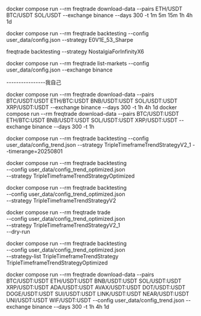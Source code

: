 docker compose run --rm freqtrade download-data --pairs ETH/USDT BTC/USDT SOL/USDT  --exchange binance --days 300 -t 1m 5m 15m 1h 4h 1d

docker compose run --rm freqtrade backtesting --config user_data/config.json --strategy E0V1E_53_Sharpe 





freqtrade backtesting --strategy NostalgiaForInfinityX6


docker compose run --rm freqtrade list-markets --config user_data/config.json --exchange binance

----------------我自己

docker compose run --rm freqtrade download-data --pairs BTC/USDT:USDT ETH/BTC:USDT BNB/USDT:USDT SOL/USDT:USDT XRP/USDT:USDT  --exchange binance --days 300 -t 1h 4h 1d
docker compose run --rm freqtrade download-data --pairs BTC/USDT:USDT ETH/BTC:USDT BNB/USDT:USDT SOL/USDT:USDT XRP/USDT:USDT  --exchange binance --days 300 -t 1h

 docker compose run --rm freqtrade backtesting --config user_data/config_trend.json --strategy TripleTimeframeTrendStrategyV2_1 --timerange=20250801

docker compose run --rm freqtrade backtesting \
    --config user_data/config_trend_optimized.json \
    --strategy TripleTimeframeTrendStrategyOptimized



docker compose run --rm freqtrade backtesting \
    --config user_data/config_trend_optimized.json \
    --strategy TripleTimeframeTrendStrategyV2


docker compose run --rm freqtrade trade \
      --config user_data/config_trend_optimized.json \
      --strategy TripleTimeframeTrendStrategyV2_1 \
      --dry-run

docker compose run --rm freqtrade backtesting \
    --config user_data/config_trend_optimized.json \
    --strategy-list TripleTimeframeTrendStrategy TripleTimeframeTrendStrategyOptimized


 

docker compose run --rm freqtrade download-data --pairs BTC/USDT:USDT ETH/USDT:USDT BNB/USDT:USDT SOL/USDT:USDT XRP/USDT:USDT ADA/USDT:USDT AVAX/USDT:USDT DOT/USDT:USDT DOGE/USDT:USDT SUI/USDT:USDT LINK/USDT:USDT NEAR/USDT:USDT UNI/USDT:USDT WIF/USDT:USDT --config user_data/config_trend.json  --exchange binance --days 300 -t 1h 4h 1d